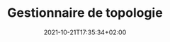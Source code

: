 ---
title: "Gestionnaire de topologie"
date: 2021-10-21T17:35:34+02:00
draft: false
tags: ["rapport", "AFD"]
weight: 3
---